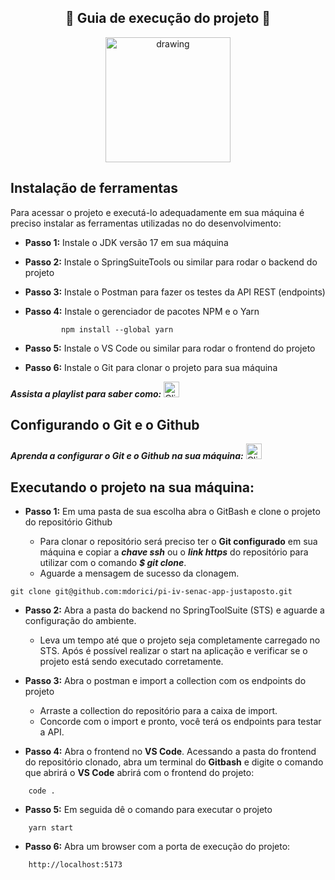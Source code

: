 ## <div align="center"> :car: Guia de execução do projeto :car: </div>

<div align="center"><img src="https://github.com/mdorici/pi-iv-senac-app-justaposto/blob/main/documents/img/Logo.png" alt="drawing" height="200"/></div>

##  Instalação de ferramentas

Para acessar o projeto e executá-lo adequadamente em sua máquina é preciso instalar as ferramentas utilizadas no do desenvolvimento:

- **Passo 1:** Instale o JDK versão 17 em sua máquina

- **Passo 2:** Instale o SpringSuiteTools ou similar para rodar o backend do projeto 

- **Passo 3:** Instale o Postman para fazer os testes da API REST (endpoints) 

- **Passo 4:** Instale o gerenciador de pacotes NPM e o Yarn
 
  ~~~
          npm install --global yarn
  ~~~

- **Passo 5:** Instale o VS Code ou similar para rodar o frontend do projeto

- **Passo 6:** Instale o Git para clonar o projeto para sua máquina

***Assista a playlist para saber como:*** 
<a href="https://www.youtube.com/watch?v=YVPRhRyFrZY&list=PLNuUvBZGBA8kMTSPMmmNiRm2z0gRxXxox&index=9">
  <img src="https://github.com/mdorici/pi-iv-senac-app-justaposto/assets/100785891/5b43014c-697b-4b77-8e6f-76313520b77e" alt="Clique aqui" width="25">
</a>

##  Configurando o Git e o Github
***Aprenda a configurar o Git e o Github na sua máquina:***
<a href="https://www.youtube.com/playlist?list=PLNuUvBZGBA8nDTr8QRMgoT_l3XNt_BbWj">
  <img src="https://github.com/mdorici/pi-iv-senac-app-justaposto/assets/100785891/5b43014c-697b-4b77-8e6f-76313520b77e" alt="Clique aqui" width="25">
</a>

##  Executando o projeto na sua máquina:

- **Passo 1:** Em uma pasta de sua escolha abra o GitBash e clone o projeto do repositório Github
  
    - Para clonar o repositório será preciso ter o **Git configurado** em sua máquina e copiar a ***chave ssh*** ou o ***link https*** do repositório para utilizar com o comando ***$ git clone***.
    - Aguarde a mensagem de sucesso da clonagem.
     
~~~
git clone git@github.com:mdorici/pi-iv-senac-app-justaposto.git
~~~

- **Passo 2:** Abra a pasta do backend no SpringToolSuite (STS) e aguarde a configuração do ambiente.
    - Leva um tempo até que o projeto seja completamente carregado no STS. Após é possível realizar o start na aplicação e verificar se o projeto está sendo executado corretamente.
   
- **Passo 3:** Abra o postman e import a collection com os endpoints do projeto
    - Arraste a collection do repositório para a caixa de import.
    - Concorde com o import e pronto, você terá os endpoints para testar a API.

- **Passo 4:** Abra o frontend no **VS Code**. Acessando a pasta do frontend do repositório clonado, abra um terminal do **Gitbash** e digite o comando que abrirá o **VS Code** abrirá com o frontend do projeto:
  
~~~
    code .
~~~

- **Passo 5:** Em seguida dê o comando para executar o projeto
    
~~~    
    yarn start
~~~

- **Passo 6:** Abra um browser com a porta de execução do projeto:

~~~    
    http://localhost:5173
~~~
    
